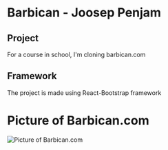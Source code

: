 # Barbican - Joosep Penjam

## Project
For a course in school, I'm cloning barbican.com

## Framework
The project is made using React-Bootstrap framework

# Picture of Barbican.com  

![Picture of Barbican.com]("https://lh3.googleusercontent.com/proxy/ExKupXc0uvyyrWLNeEU8Z2d7-Z0SsMQ-m3g9p6XWxUZT0nV39qGpY5J6khr8eBTOJSTVkG3e7ynJCVpzB92TZRmMs6NezsgBjSid-EqMtp0UFb_J7weO7PXOMSRB-r8")
